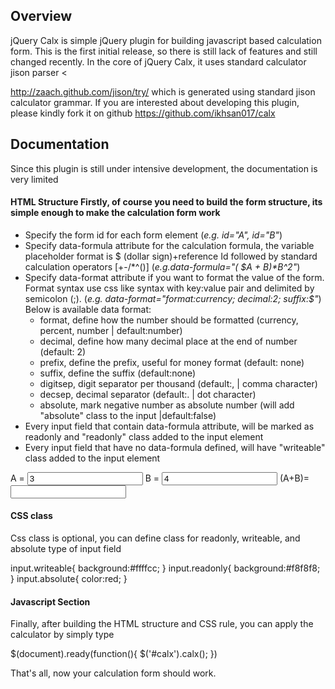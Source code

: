 ## Overview 
jQuery Calx is simple jQuery plugin for building javascript based calculation form. This is the first initial release, so there is still lack of features and still changed recently. In the core of jQuery Calx, it uses standard calculator jison parser <

http://zaach.github.com/jison/try/ which is generated using standard jison calculator grammar. If you are interested about developing this plugin, please kindly fork it on github <a href="https://github.com/ikhsan017/calx" target="_blank">https://github.com/ikhsan017/calx</a> 
## Documentation 
Since this plugin is still under intensive development, the documentation is very limited 

#### HTML Structure Firstly, of course you need to build the form structure, its simple enough to make the calculation form work 

*   Specify the form id for each form element (*e.g. id="A", id="B"*)
*   Specify data-formula attribute for the calculation formula, the variable placeholder format is $ (dollar sign)+reference Id followed by standard calculation operators \[+-/*^()\] (*e.g.data-formula="( $A + $B)*$B^2"*)
*   Specify data-format attribute if you want to format the value of the form. Format syntax use css like syntax with key:value pair and delimited by semicolon (;). (*e.g. data-format="format:currency; decimal:2; suffix:$"*) Below is available data format:  
    *   format, define how the number should be formatted (currency, percent, number | default:number)
    *   decimal, define how many decimal place at the end of number (default: 2)
    *   prefix, define the prefix, useful for money format (default: none)
    *   suffix, define the suffix (default:none)
    *   digitsep, digit separator per thousand (default:, | comma character)
    *   decsep, decimal separator (default:. | dot character)
    *   absolute, mark negative number as absolute number (will add "absolute" class to the input |default:false)
*   Every input field that contain data-formula attribute, will be marked as readonly and "readonly" class added to the input element
*   Every input field that have no data-formula defined, will have "writeable" class added to the input element

<form id="calx">
         A = <input id="A" type="text" value="3" /> 
         B = <input id="B" type="text" value="4" /> 
        (A+B)= <input id="C" type="text" data-formula="$A+$B" />
</form>

#### CSS class 
Css class is optional, you can define class for readonly, writeable, and absolute type of input field 

input.writeable{
    background:#ffffcc;
}
input.readonly{
    background:#f8f8f8;
}
input.absolute{
    color:red;
}</pre>

#### Javascript Section 
Finally, after building the HTML structure and CSS rule, you can apply the calculator by simply type 

$(document).ready(function(){
   $('#calx').calx();
})

That's all, now your calculation form should work.